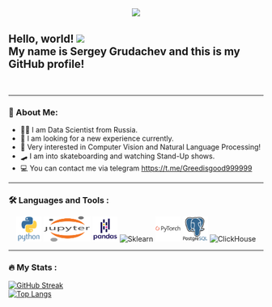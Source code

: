 <div id="header" align="center">
    <img src="https://media.giphy.com/media/du3J3cXyzhj75IOgvA/giphy.gif" width="200"/>
</div>

<h2>
  Hello, world!
  <img src="https://media.giphy.com/media/hvRJCLFzcasrR4ia7z/giphy.gif" width="30px"/> </br>
  My name is Sergey Grudachev and this is my GitHub profile!
</h2>

<img src="https://komarev.com/ghpvc/?username=SergeyGrudachev&style=flat-square&color=blue" alt=""/>

---

### 📝 About Me:
- 👨‍💻 I am Data Scientist from Russia.
- 👀 I am looking for a new experience currently.
- 🤖 Very interested in Computer Vision and Natural Language Processing!
- 🛹 I am into skateboarding and watching Stand-Up shows.
- 💻 You can contact me via telegram https://t.me/Greedisgood999999

---

### 🛠 Languages and Tools :
<div id="header" align="center">
  <img src="https://github.com/devicons/devicon/blob/master/icons/python/python-original-wordmark.svg" title="Python" alt="Python" width="50" height="50"/>
  <img src="https://github.com/devicons/devicon/blob/master/icons/jupyter/jupyter-original-wordmark.svg" title="Jupyter" alt="Jupyter" width="93" height="50"/>
  <img src="https://github.com/devicons/devicon/blob/master/icons/pandas/pandas-original-wordmark.svg" title="Pandas" alt="Pandas" width="50" height="50"/>
  <img src="https://upload.wikimedia.org/wikipedia/commons/thumb/0/05/Scikit_learn_logo_small.svg/260px-Scikit_learn_logo_small.svg.png" title="Sklearn" alt="Sklearn" width="93" height="50"/>
  <img src="https://github.com/devicons/devicon/blob/master/icons/pytorch/pytorch-original-wordmark.svg" title="PyTorch" alt="PyTorch" width="50" height="50"/>
  <img src="https://github.com/devicons/devicon/blob/master/icons/postgresql/postgresql-original-wordmark.svg" title="SQL" alt="SQL" width="50" height="50"/>
  <img src="https://avatars.mds.yandex.net/get-lpc/1368426/57e2cc2f-a71a-46f2-b4fd-c26fdefca158/orig" title="ClickHouse" alt="ClickHouse" width="50" height="50"/>  
   
</div>

---

### 🔥 My Stats :

[![GitHub Streak](http://github-readme-streak-stats.herokuapp.com?user=greedisgood999999&theme=dark&background=000000)](https://git.io/streak-stats) </br>
[![Top Langs](https://github-readme-stats.vercel.app/api/top-langs/?username=greedisgood999999&theme=darcula&show_icons=true&layout=compact&include_all_commits=true&count_private=true)](https://github.com/anuraghazra/github-readme-stats)
